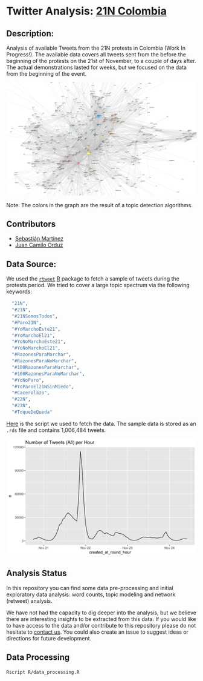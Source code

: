 # Twitter Analysis: [21N Colombia](https://es.wikipedia.org/wiki/Protestas_en_Colombia_de_2019-2020)

## Description:

Analysis of available Tweets from the 21N protests in Colombia (Work In Progress!).
The available data covers all tweets sent from the before the beginning of the protests on the 21st of November, to a couple of days after. The actual demonstrations lasted for weeks, but we focused on the data from the beginning of the event. 

![im](images/network_screenshot.png)

Note: The colors in the graph are the result of a topic detection algorithms.  
## Contributors 

- [Sebastián Martínez](https://github.com/martinezsebastian)
- [Juan Camilo Orduz](https://github.com/juanitorduz)

## Data Source:

We used the [`rtweet`](https://github.com/ropensci/rtweet) [R](https://www.r-project.org/) package to fetch a sample of tweets during the protests period. We tried to cover a large topic spectrum via the following keywords:
```R
  "21N", 
  "#21N", 
  "#21NSomosTodos",
  "#Paro21N", 
  "#YoMarchoEste21",
  "#YoMarchoEl21",
  "#YoNoMarchoEste21",
  "#YoNoMarchoEl21",
  "#RazonesParaMarchar",
  "#RazonesParaNoMarchar",
  "#100RazonesParaMarchar", 
  "#100RazonesParaNoMarchar", 
  "#YoNoParo",
  "#YoParoEl21NSinMiedo", 
  "#Cacerolazo", 
  "#22N", 
  "#23N",
  "#ToqueDeQueda"
```
[Here](https://github.com/juanitorduz/twitter_analysis_21n/blob/master/data_fetching/get_twitter_data.R) is the script we used to fetch the data. The sample data is stored as an `.rds` file and contains 1,006,484 tweets.

![image2](images/tweets_over_time.png)

## Analysis Status

In this repository you can find some data pre-processing and initial exploratory data analysis: word counts, topic modeling and network (retweet) analysis.

We have not had the capacity to dig deeper into the analysis, but we believe there are interesting insights to be extracted from this data. If you would like to have access to the data and/or contribute to this repository please do not hesitate to [contact us](mailto:juanitorduz@gmail.com). You could also create an issue to suggest ideas or directions for future development. 

## Data Processing

```bash
Rscript R/data_processing.R
```



